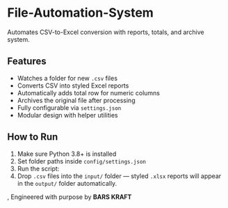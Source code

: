 # File-Automation-System
Automates CSV-to-Excel conversion with reports, totals, and archive system.


## Features
-  Watches a folder for new `.csv` files  
-  Converts CSV into styled Excel reports  
-  Automatically adds total row for numeric columns  
-  Archives the original file after processing  
-  Fully configurable via `settings.json`  
-  Modular design with helper utilities


##  How to Run

1. Make sure Python 3.8+ is installed  
2. Set folder paths inside `config/settings.json`  
3. Run the script:
4. Drop `.csv` files into the `input/` folder —  styled `.xlsx` reports will appear in the `output/` folder automatically.









,
Engineered with purpose by **BARS KRAFT**
